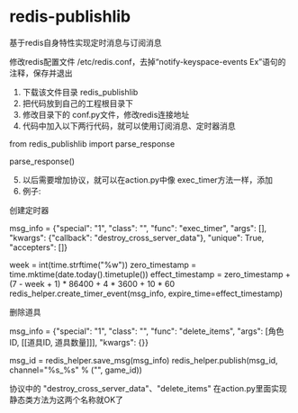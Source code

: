 # redis-publishlib
基于redis自身特性实现定时消息与订阅消息


修改redis配置文件 /etc/redis.conf，去掉“notify-keyspace-events Ex”语句的注释，保存并退出




1. 下载该文件目录 redis_publishlib
2. 把代码放到自己的工程根目录下
3. 修改目录下的 conf.py文件，修改redis连接地址
4. 代码中加入以下两行代码，就可以使用订阅消息、定时器消息

  from redis_publishlib import parse_response
  
  parse_response()

5. 以后需要增加协议，就可以在action.py中像 exec_timer方法一样，添加
6. 例子: 

创建定时器

   msg_info = {"special": "1", "class": "", "func": "exec_timer", "args": [],
               "kwargs": {"callback": "destroy_cross_server_data"}, "unique": True,
               "accepters": []}

   week = int(time.strftime("%w"))
   zero_timestamp = time.mktime(date.today().timetuple())
   effect_timestamp = zero_timestamp + (7 - week + 1) * 86400 + 4 * 3600 + 10 * 60
   redis_helper.create_timer_event(msg_info, expire_time=effect_timestamp)
   
删除道具

   msg_info = {"special": "1", "class": "", "func": "delete_items", "args": [角色ID, [[道具ID, 道具数量]]],
               "kwargs": {}}

   msg_id = redis_helper.save_msg(msg_info)
   redis_helper.publish(msg_id, channel="%s_%s" % ("", game_id))
   
   
协议中的 "destroy_cross_server_data"、"delete_items" 在action.py里面实现静态类方法为这两个名称就OK了
